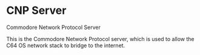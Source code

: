 # CNP Server
Commodore Network Protocol Server

This is the Commodore Network Protocol server, which is used to allow the C64 OS network stack to bridge to the internet.

